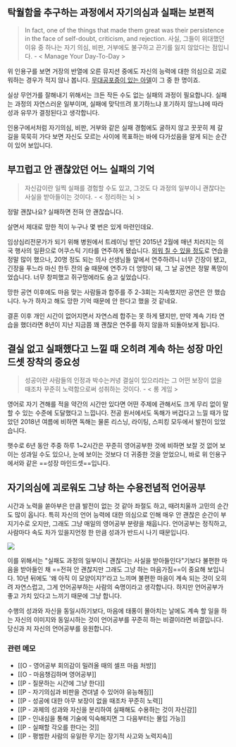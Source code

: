 
## 탁월함을 추구하는 과정에서 자기의심과 실패는 보편적

>In fact, one of the things that made them great was their persistence in the face of self-doubt, criticism, and rejection. 
>사실, 그들이 위대했던 이유 중 하나는 자기 의심, 비판, 거부에도 불구하고 끈기를 잃지 않았다는 점입니다. - < Manage Your Day-To-Day >

위 인용구를 보면 거장의 반열에 오른 뮤지션 중에도 자신의 능력에 대한 의심으로 괴로워하는 경우가 적지 않나 봅니다. [무대공포증이 있는 아델](https://www.chosun.com/site/data/html_dir/2017/02/13/2017021302733.html)이 그 중 한 명이죠.

실상 무언가를 잘해내기 위해서는 크든 작든 수도 없는 실패의 과정이 필요합니다. 실패는 과정의 자연스러운 일부이며, 실패에 맞닥뜨려 포기하느냐 포기하지 않느냐에 따라 성과 유무가 결정된다고 생각합니다. 

인용구에서처럼 자기의심, 비판, 거부와 같은 실패 경험에도 굴하지 않고 꿋꿋히 제 갈 길을 묵묵히 가다 보면 자신도 모르는 사이에 목표하는 바에 다가섰음을 알게 되는 순간이 있어 보입니다.

## 부끄럽고 안 괜찮았던 어느 실패의 기억

>자신감이란 일찍 실패를 경험할 수도 있고, 그것도 다 과정의 일부이니 괜찮다는 사실을 받아들이는 것이다. - < 정리하는 뇌 >

정말 괜찮나요? 실패하면 전혀 안 괜찮습니다. 

살면서 제대로 망한 적이 누구나 몇 번은 있게 마련인데요.

임상심리전문가가 되기 위해 병원에서 트레이닝 받던 2015년 2월에 매년 치러지는 의국 행사의 일환으로 어쿠스틱 기타를 연주하게 됐습니다. [외워 칠 수 있을 정도](https://www.youtube.com/watch?v=Y69DN2HrHWo)로 연습을 정말 많이 했으나, 20명 정도 되는 의사 선생님들 앞에서 연주하려니 너무 긴장이 됐고, 긴장을 푸느라 마신 한두 잔의 술 때문에 연주가 더 엉망이 돼, 그 날 공연은 정말 폭망이었습니다. 너무 창피했고 쥐구멍에라도 숨고 싶었습니다. 

망한 공연 이후에도 마음 맞는 사람들과 합주를 주 2-3회는 지속했지만 공연은 안 했습니다. 누가 하자고 해도 망한 기억 때문에 안 한다고 했을 것 같네요. 

결혼 이후 개인 시간이 없어지면서 자연스레 합주는 못 하게 됐지만, 만약 계속 기타 연습을 했더라면 8년이 지난 지금쯤 꽤 괜찮은 연주를 하지 않을까 되돌아보게 됩니다. 

## 결실 없고 실패했다고 느낄 때 오히려 계속 하는 성장 마인드셋 장착의 중요성

>성공이란 사람들의 인정과 박수는커녕 결실이 있으리라는 그 어떤 보장이 없을 때조차 꾸준히 노력함으로써 성취하는 것이다. - < 롱 게임 >

영어로 자기 견해를 적을 약간의 시간만 있다면 어떤 주제에 관해서도 크게 무리 없이 말할 수 있는 수준에 도달했다고 느낍니다. 전공 원서에서도 독해가 버겁다고 느낄 때가 많았던 2018년 여름에 비하면 독해는 물론 리스닝, 라이팅, 스피킹 모두에서 발전이 있었습니다. 

햇수로 6년 동안 주중 하루 1~2시간은 꾸준히 영어공부한 것에 비하면 보잘 것 없어 보이는 성과일 수도 있으나, 눈에 보이는 것보다 더 귀중한 것을 얻었으니, 바로 위 인용구에서와 같은 ==성장 마인드셋==입니다. 

## 자기의심에 괴로워도 그냥 하는 수용전념적 언어공부

시간과 노력을 쏟아부은 만큼 발전이 없는 것 같아 좌절도 하고, 때려치울까 고민의 순간도 많이 옵니다. 특히 자신의 언어 능력에 대한 의심으로 인해 매우 안 괜찮은 순간이 부지기수로 오지만, 그래도 그냥 매일의 영어공부 분량을 채웁니다. 언어공부는 정직하고, 사람마다 속도 차가 있을지언정 한 만큼 성과가 반드시 나기 때문입니다. 

![](https://i.imgur.com/EyUsQG9.jpg)

이를 위해서는 "실패도 과정의 일부이니 괜찮다는 사실을 받아들인다"기보다 불편한 마음을 받아들인 채 ==전혀 안 괜찮지만 그래도 그냥 하는 마음가짐==이 중요해 보입니다. 10년 뒤에도 '왜 아직 이 모양이지?'라고 느끼며 불편한 마음이 계속 되는 것이 오히려 자연스럽고, 그게 언어공부하는 사람의 숙명이라고 생각합니다. 하지만 언어공부가 좋고 가치 있다고 느끼기 때문에 그냥 합니다.  

수행의 성과와 자신을 동일시하기보다, 마음에 태풍이 몰아치는 날에도 계속 할 일을 하는 자신의 이미지와 동일시하는 것이 언어공부를 꾸준히 하는 비결이라면 비결입니다. 당신과 저 자신의 언어공부를 응원합니다.

### 관련 메모
- [[O - 영어공부 회의감이 밀려올 때의 셀프 마음 처방]]
- [[O - 마음챙김하며 영어공부]]
- [[P - 질문하는 시간에 그냥 한다]]
- [[P - 자기의심과 비판을 견뎌낼 수 있어야 유능해짐]]
- [[P - 성공에 대한 아무 보장이 없을 때조차 꾸준히 노력]]
- [[P - 과제의 성과와 자신을 분리하여 실패해도 수용하는 것이 자신감]]
- [[P - 인내심을 통해 기술에 익숙해지면 그 다음부터는 몰입 가능]]
- [[P - 실패할 각오를 한다는 것]]
- [[P - 평범한 사람의 유일한 무기는 장기적 사고와 노력지속]]




